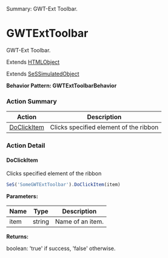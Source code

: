 Summary: GWT-Ext Toolbar.

# GWTExtToolbar

GWT-Ext Toolbar.
 
Extends [HTMLObject](HTMLObject.md)

Extends [SeSSimulatedObject](SeSSimulatedObject.md)





**Behavior Pattern: GWTExtToolbarBehavior**


<!-- ============================== property summary ========================== -->

  
<!-- ============================== action summary ========================== -->



### Action Summary

|  **Action** | **Description** | 
| ----------- | --------------- |
|  [DoClickItem](#doclickitem) | Clicks specified element of the ribbon |




<!-- ============================== property detail ========================== -->
  
  
<!-- ============================== action detail ========================== -->
  
### Action Detail
    
<a name="DoClickItem"></a>    
#### DoClickItem

Clicks specified element of the ribbon

```javascript
SeS('SomeGWTExtToolbar').DoClickItem(item)
```


**Parameters:**

|  **Name** | **Type** | **Description** |
| ---------- | -------- | --------------- |
| item | string |  Name of an item. |




**Returns:**

boolean: 'true' if success, 'false' otherwise.



<a name="see.also.gwtexttoolbar.doclickitem"></a>

  

